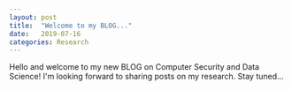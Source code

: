 ```yaml
---
layout: post
title:  "Welcome to my BLOG..."
date:   2019-07-16
categories: Research
---
```

Hello and welcome to my new BLOG on Computer Security and Data Science!
I'm looking forward to sharing posts on my research. Stay tuned...
